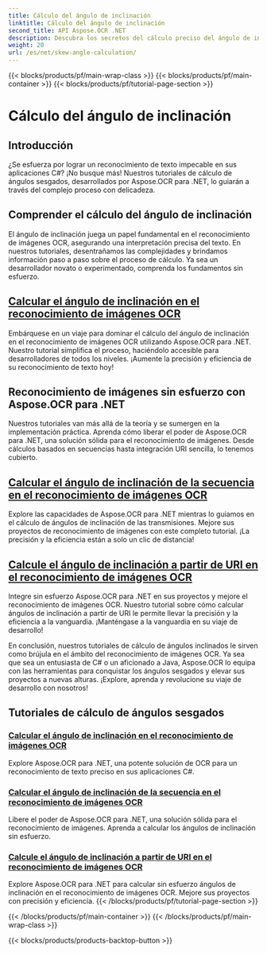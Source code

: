 ```yaml
---
title: Cálculo del ángulo de inclinación
linktitle: Cálculo del ángulo de inclinación
second_title: API Aspose.OCR .NET
description: Descubra los secretos del cálculo preciso del ángulo de inclinación en el reconocimiento de imágenes OCR con Aspose.OCR para .NET. Mejore la precisión y la eficiencia sin esfuerzo en sus proyectos.
weight: 20
url: /es/net/skew-angle-calculation/
---
```


{{< blocks/products/pf/main-wrap-class >}}
{{< blocks/products/pf/main-container >}}
{{< blocks/products/pf/tutorial-page-section >}}

# Cálculo del ángulo de inclinación

## Introducción

¿Se esfuerza por lograr un reconocimiento de texto impecable en sus aplicaciones C#? ¡No busque más! Nuestros tutoriales de cálculo de ángulos sesgados, desarrollados por Aspose.OCR para .NET, lo guiarán a través del complejo proceso con delicadeza.

## Comprender el cálculo del ángulo de inclinación
El ángulo de inclinación juega un papel fundamental en el reconocimiento de imágenes OCR, asegurando una interpretación precisa del texto. En nuestros tutoriales, desentrañamos las complejidades y brindamos información paso a paso sobre el proceso de cálculo. Ya sea un desarrollador novato o experimentado, comprenda los fundamentos sin esfuerzo.

## [Calcular el ángulo de inclinación en el reconocimiento de imágenes OCR](./calculate-skew-angle/)
Embárquese en un viaje para dominar el cálculo del ángulo de inclinación en el reconocimiento de imágenes OCR utilizando Aspose.OCR para .NET. Nuestro tutorial simplifica el proceso, haciéndolo accesible para desarrolladores de todos los niveles. ¡Aumente la precisión y eficiencia de su reconocimiento de texto hoy!

## Reconocimiento de imágenes sin esfuerzo con Aspose.OCR para .NET
Nuestros tutoriales van más allá de la teoría y se sumergen en la implementación práctica. Aprenda cómo liberar el poder de Aspose.OCR para .NET, una solución sólida para el reconocimiento de imágenes. Desde cálculos basados en secuencias hasta integración URI sencilla, lo tenemos cubierto.

## [Calcular el ángulo de inclinación de la secuencia en el reconocimiento de imágenes OCR](./calculate-skew-angle-from-stream/)
Explore las capacidades de Aspose.OCR para .NET mientras lo guiamos en el cálculo de ángulos de inclinación de las transmisiones. Mejore sus proyectos de reconocimiento de imágenes con este completo tutorial. ¡La precisión y la eficiencia están a solo un clic de distancia!

## [Calcule el ángulo de inclinación a partir de URI en el reconocimiento de imágenes OCR](./calculate-skew-angle-from-uri/)
Integre sin esfuerzo Aspose.OCR para .NET en sus proyectos y mejore el reconocimiento de imágenes OCR. Nuestro tutorial sobre cómo calcular ángulos de inclinación a partir de URI le permite llevar la precisión y la eficiencia a la vanguardia. ¡Manténgase a la vanguardia en su viaje de desarrollo!

En conclusión, nuestros tutoriales de cálculo de ángulos inclinados le sirven como brújula en el ámbito del reconocimiento de imágenes OCR. Ya sea que sea un entusiasta de C# o un aficionado a Java, Aspose.OCR lo equipa con las herramientas para conquistar los ángulos sesgados y elevar sus proyectos a nuevas alturas. ¡Explore, aprenda y revolucione su viaje de desarrollo con nosotros!
## Tutoriales de cálculo de ángulos sesgados
### [Calcular el ángulo de inclinación en el reconocimiento de imágenes OCR](./calculate-skew-angle/)
Explore Aspose.OCR para .NET, una potente solución de OCR para un reconocimiento de texto preciso en sus aplicaciones C#.
### [Calcular el ángulo de inclinación de la secuencia en el reconocimiento de imágenes OCR](./calculate-skew-angle-from-stream/)
Libere el poder de Aspose.OCR para .NET, una solución sólida para el reconocimiento de imágenes. Aprenda a calcular los ángulos de inclinación sin esfuerzo.
### [Calcule el ángulo de inclinación a partir de URI en el reconocimiento de imágenes OCR](./calculate-skew-angle-from-uri/)
Explore Aspose.OCR para .NET para calcular sin esfuerzo ángulos de inclinación en el reconocimiento de imágenes OCR. Mejore sus proyectos con precisión y eficiencia.
{{< /blocks/products/pf/tutorial-page-section >}}

{{< /blocks/products/pf/main-container >}}
{{< /blocks/products/pf/main-wrap-class >}}

{{< blocks/products/products-backtop-button >}}
